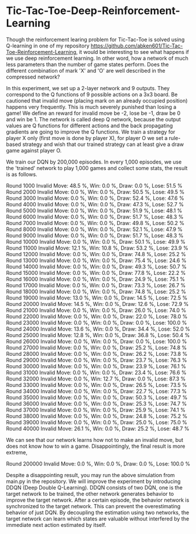 # Tic-Tac-Toe-Deep-Reinforcement-Learning

Though the reinforcement learing problem for Tic-Tac-Toe is solved using Q-learning in one of my repository https://github.com/abken601/Tic-Tac-Toe-Reinforcement-Learning, it would be interesting to see what happens if we use deep reinforcement learning. In other word, how a network of much less parameters than the number of game states perform. Does the different combination of mark 'X' and 'O' are well described in the compressed network? 

In this experiment, we set up a 2-layer network and 9 outputs. They correspond to the Q functions of 9 possible actions on a 3x3 board. Be cautioned that invalid move (placing mark on an already occupied position) happens very frequently. This is much severely punished than losing a game! We define an reward for invalid move be -2, lose be -1, draw be 0 and win be 1. The network is called deep Q network, because the output values are Q functions for different actions and the back propagating gradients are going to improve the Q functions. We train a strategy for player X only (first move is done by player X), for player O we set a rule-based strategy and wish that our trained strategy can at least give a draw game against player O. 

We train our DQN by 200,000 episodes. In every 1,000 episodes, we use the 'trained' network to play 1,000 games and collect some stats, the result is as follows.

Round 1000
Invalid Move: 48.5 %, Win: 0.0 %, Draw: 0.0 %, Lose: 51.5 %\
Round 2000
Invalid Move: 0.0 %, Win: 0.0 %, Draw: 50.5 %, Lose: 49.5 %\
Round 3000
Invalid Move: 0.0 %, Win: 0.0 %, Draw: 52.4 %, Lose: 47.6 %\
Round 4000
Invalid Move: 0.0 %, Win: 0.0 %, Draw: 47.3 %, Lose: 52.7 %\
Round 5000
Invalid Move: 0.0 %, Win: 0.0 %, Draw: 51.9 %, Lose: 48.1 %\
Round 6000
Invalid Move: 0.0 %, Win: 0.0 %, Draw: 51.7 %, Lose: 48.3 %\
Round 7000
Invalid Move: 0.0 %, Win: 0.0 %, Draw: 49.8 %, Lose: 50.2 %\
Round 8000
Invalid Move: 0.0 %, Win: 0.0 %, Draw: 52.1 %, Lose: 47.9 %\
Round 9000
Invalid Move: 0.0 %, Win: 0.0 %, Draw: 51.7 %, Lose: 48.3 %\
Round 10000
Invalid Move: 0.0 %, Win: 0.0 %, Draw: 50.1 %, Lose: 49.9 %\
Round 11000
Invalid Move: 12.1 %, Win: 10.8 %, Draw: 53.2 %, Lose: 23.9 %\
Round 12000
Invalid Move: 0.0 %, Win: 0.0 %, Draw: 74.8 %, Lose: 25.2 %\
Round 13000
Invalid Move: 0.0 %, Win: 0.0 %, Draw: 75.4 %, Lose: 24.6 %\
Round 14000
Invalid Move: 0.0 %, Win: 0.0 %, Draw: 49.3 %, Lose: 50.7 %\
Round 15000
Invalid Move: 0.0 %, Win: 0.0 %, Draw: 77.8 %, Lose: 22.2 %\
Round 16000
Invalid Move: 0.0 %, Win: 0.0 %, Draw: 24.9 %, Lose: 75.1 %\
Round 17000
Invalid Move: 0.0 %, Win: 0.0 %, Draw: 73.3 %, Lose: 26.7 %\
Round 18000
Invalid Move: 0.0 %, Win: 0.0 %, Draw: 74.8 %, Lose: 25.2 %\
Round 19000
Invalid Move: 13.0 %, Win: 0.0 %, Draw: 14.5 %, Lose: 72.5 %\
Round 20000
Invalid Move: 14.5 %, Win: 0.0 %, Draw: 12.6 %, Lose: 72.9 %\
Round 21000
Invalid Move: 0.0 %, Win: 0.0 %, Draw: 26.0 %, Lose: 74.0 %\
Round 22000
Invalid Move: 0.0 %, Win: 0.0 %, Draw: 22.0 %, Lose: 78.0 %\
Round 23000
Invalid Move: 0.0 %, Win: 0.0 %, Draw: 0.0 %, Lose: 100.0 %\
Round 24000
Invalid Move: 13.6 %, Win: 0.0 %, Draw: 34.4 %, Lose: 52.0 %\
Round 25000
Invalid Move: 12.8 %, Win: 0.0 %, Draw: 36.8 %, Lose: 50.4 %\
Round 26000
Invalid Move: 0.0 %, Win: 0.0 %, Draw: 0.0 %, Lose: 100.0 %\
Round 27000
Invalid Move: 0.0 %, Win: 0.0 %, Draw: 25.2 %, Lose: 74.8 %\
Round 28000
Invalid Move: 0.0 %, Win: 0.0 %, Draw: 26.2 %, Lose: 73.8 %\
Round 29000
Invalid Move: 0.0 %, Win: 0.0 %, Draw: 23.7 %, Lose: 76.3 %\
Round 30000
Invalid Move: 0.0 %, Win: 0.0 %, Draw: 23.9 %, Lose: 76.1 %\
Round 31000
Invalid Move: 0.0 %, Win: 0.0 %, Draw: 23.4 %, Lose: 76.6 %\
Round 32000
Invalid Move: 0.0 %, Win: 12.7 %, Draw: 0.0 %, Lose: 87.3 %\
Round 33000
Invalid Move: 0.0 %, Win: 0.0 %, Draw: 26.5 %, Lose: 73.5 %\
Round 34000
Invalid Move: 0.0 %, Win: 0.0 %, Draw: 22.7 %, Lose: 77.3 %\
Round 35000
Invalid Move: 0.0 %, Win: 0.0 %, Draw: 50.3 %, Lose: 49.7 %\
Round 36000
Invalid Move: 0.0 %, Win: 0.0 %, Draw: 25.3 %, Lose: 74.7 %\
Round 37000
Invalid Move: 0.0 %, Win: 0.0 %, Draw: 25.9 %, Lose: 74.1 %\
Round 38000
Invalid Move: 0.0 %, Win: 0.0 %, Draw: 24.8 %, Lose: 75.2 %\
Round 39000
Invalid Move: 0.0 %, Win: 0.0 %, Draw: 25.0 %, Lose: 75.0 %\
Round 40000
Invalid Move: 26.1 %, Win: 0.0 %, Draw: 25.2 %, Lose: 48.7 %

We can see that our network learns how not to make an invalid move, but does not know how to win a game. Disappointingly, the final result is more extreme,

Round 200000
Invalid Move: 0.0 %, Win: 0.0 %, Draw: 0.0 %, Lose: 100.0 %

Despite a disappointing result, you may run the above simulation from main.py in the repository. We will improve the experiment by introducing DDQN (Deep Double Q-Learning). DDQN consists of two DQN, one is the target network to be trained, the other network generates behavior to improve the target network. After a certain episode, the behavior network is synchronized to the target network. This can prevent the overestimating behavior of just DQN. By decoupling the estimation using two networks, the target network can learn which states are valuable without interfered by the immediate next action estimated by itself. 
